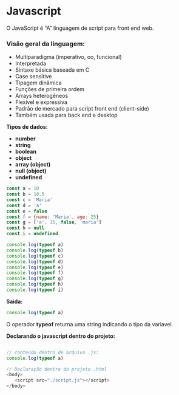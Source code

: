 # Javascript

O JavaScript é “A” linguagem de script para front end web.

### Visão geral da linguagem:
- Multiparadigma (imperativo, oo, funcional)
- Interpretada
- Sintaxe básica baseada em C
- Case sensitive
- Tipagem dinâmica
- Funções de primeira ordem
- Arrays heterogêneos
- Flexível e expressiva
- Padrão de mercado para script front end (client-side)
- Também usada para back end e desktop


**Tipos de dados:**
- **number**
- **string**
- **boolean**
- **object**
- **array (object)**
- **null (object)**
- **undefined**

```javascript
const a = 10
const b = 10.5
const c = 'Maria'
const d = 'a'
const e = false
const f = {name: 'Maria', age: 25}
const g = ['a', 15, false, 'maria']
const h = null
const i = undefined

console.log(typeof a)
console.log(typeof b)
console.log(typeof c)
console.log(typeof d)
console.log(typeof e)
console.log(typeof f)
console.log(typeof g)
console.log(typeof h)
console.log(typeof i)
```

**Saìda:**
```javascript
console.log(typeof a)
```
O operador **typeof** returna uma string indicando o tipo da variavel.

**Declarando o javascript dentro do projeto:**
```javascript

// conteúdo dentro de arquivo .js:
console.log(typeof a)

// Declaração dentro do projeto .html
<body>
   <script src="./script.js"></script> 
</body>
```
